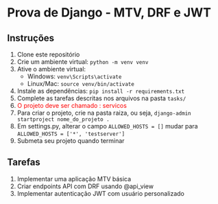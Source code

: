 # Prova de Django - MTV, DRF e JWT

## Instruções

1. Clone este repositório
2. Crie um ambiente virtual: `python -m venv venv`
3. Ative o ambiente virtual:
   - Windows: `venv\Scripts\activate`
   - Linux/Mac: `source venv/bin/activate`
4. Instale as dependências: `pip install -r requirements.txt`
5. Complete as tarefas descritas nos arquivos na pasta `tasks/`
6. <span style="color: red;">O projeto deve ser chamado : servicos </span>
7. Para criar o projeto, crie na pasta raiza, ou seja, `django-admin startproject nome_do_projeto .`
8. Em settings.py, alterar o campo `ALLOWED_HOSTS = []` mudar para `ALLOWED_HOSTS = ['*', 'testserver']`
8. Submeta seu projeto quando terminar

## Tarefas

1. Implementar uma aplicação MTV básica
2. Criar endpoints API com DRF usando @api_view
3. Implementar autenticação JWT com usuário personalizado
